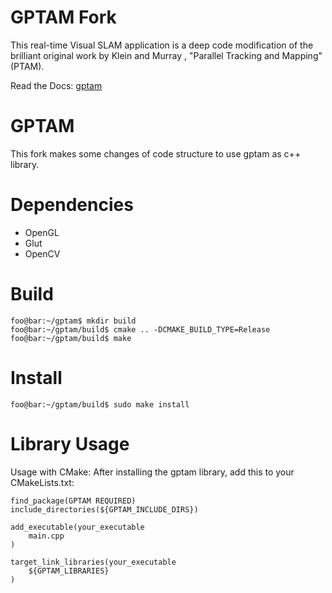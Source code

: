 # GPTAM Fork
This real-time Visual SLAM application is a deep code modification of the brilliant original work by Klein and Murray , "Parallel Tracking and Mapping" (PTAM).

Read the Docs: [gptam](GPTAM.md)

# GPTAM
This fork makes some changes of code structure to use gptam as c++ library.

# Dependencies
- OpenGL
- Glut
- OpenCV

# Build
```console
foo@bar:~/gptam$ mkdir build
foo@bar:~/gptam/build$ cmake .. -DCMAKE_BUILD_TYPE=Release
foo@bar:~/gptam/build$ make
```

# Install
```console
foo@bar:~/gptam/build$ sudo make install
```

# Library Usage
Usage with CMake:
After installing the gptam library, add this to your CMakeLists.txt:
```
find_package(GPTAM REQUIRED)
include_directories(${GPTAM_INCLUDE_DIRS})

add_executable(your_executable
    main.cpp
)

target_link_libraries(your_executable
    ${GPTAM_LIBRARIES}
)
```

